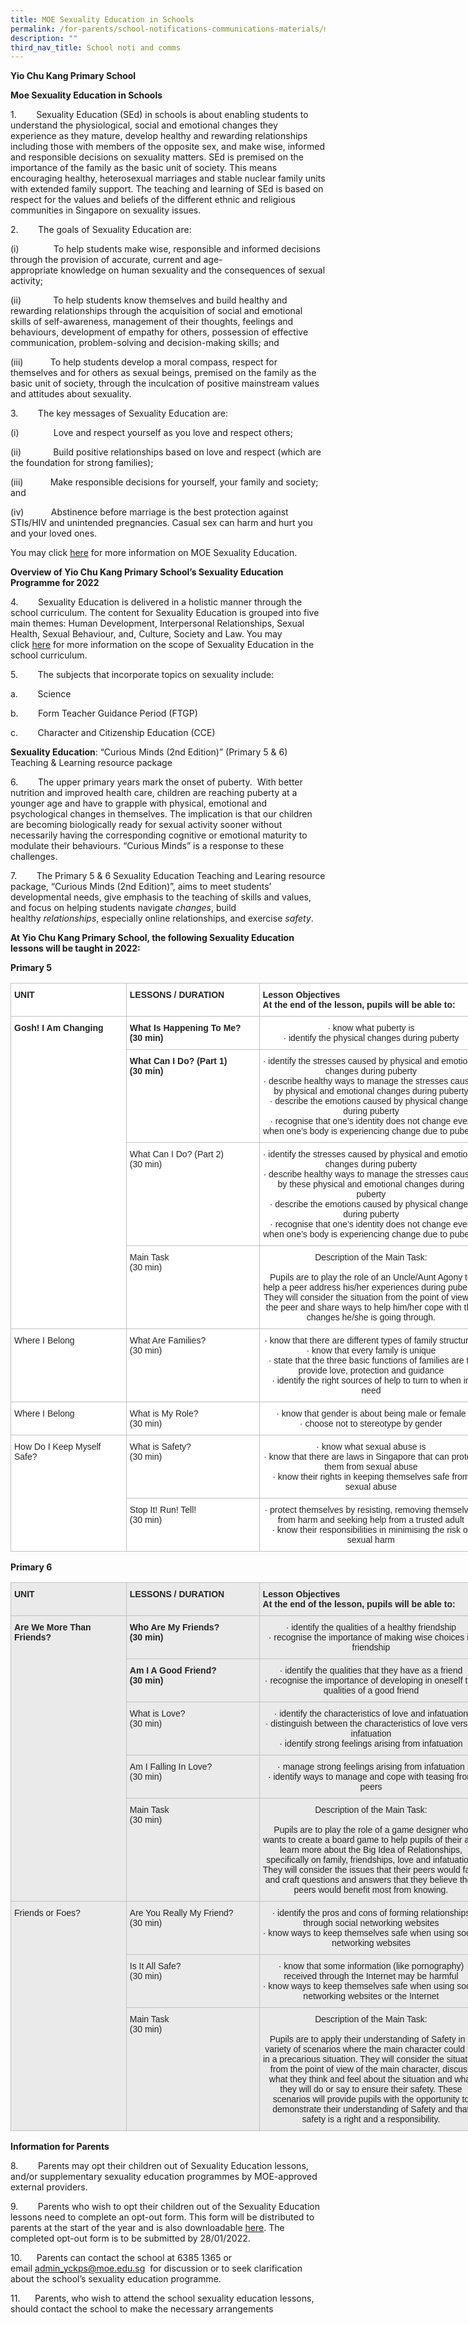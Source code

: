```yaml
---
title: MOE Sexuality Education in Schools
permalink: /for-parents/school-notifications-communications-materials/moe-sexuality-education-in-schools
description: ""
third_nav_title: School noti and comms
---
```

**Yio Chu Kang Primary School**

**Moe Sexua****l****ity Education in Schools**

1.        Sexuality Education (SEd) in schools is about enabling students to understand the physiological, social and emotional changes they experience as they mature, develop healthy and rewarding relationships including those with members of the opposite sex, and make wise, informed and responsible decisions on sexuality matters. SEd is premised on the importance of the family as the basic unit of society. This means encouraging healthy, heterosexual marriages and stable nuclear family units with extended family support. The teaching and learning of SEd is based on respect for the values and beliefs of the different ethnic and religious communities in Singapore on sexuality issues.

2.        The goals of Sexuality Education are:

(i)              To help students make wise, responsible and informed decisions through the provision of accurate, current and age-appropriate knowledge on human sexuality and the consequences of sexual activity;

(ii)             To help students know themselves and build healthy and rewarding relationships through the acquisition of social and emotional skills of self-awareness, management of their thoughts, feelings and behaviours, development of empathy for others, possession of effective communication, problem-solving and decision-making skills; and

(iii)           To help students develop a moral compass, respect for themselves and for others as sexual beings, premised on the family as the basic unit of society, through the inculcation of positive mainstream values and attitudes about sexuality.

3.        The key messages of Sexuality Education are:

(i)              Love and respect yourself as you love and respect others;

(ii)             Build positive relationships based on love and respect (which are the foundation for strong families);

(iii)           Make responsible decisions for yourself, your family and society; and

(iv)           Abstinence before marriage is the best protection against STIs/HIV and unintended pregnancies. Casual sex can harm and hurt you and your loved ones.

You may click [here](https://www.moe.gov.sg/programmes/sexuality-education) for more information on MOE Sexuality Education.

  

**Overview of Yio Chu Kang Primary School’s Sexuality Education Programme for 2022**

4.        Sexuality Education is delivered in a holistic manner through the school curriculum. The content for Sexuality Education is grouped into five main themes: Human Development, Interpersonal Relationships, Sexual Health, Sexual Behaviour, and, Culture, Society and Law. You may click [here](https://www.moe.gov.sg/programmes/sexuality-education/scope-and-teaching-approach) for more information on the scope of Sexuality Education in the school curriculum.

5.        The subjects that incorporate topics on sexuality include:

a.        Science

b.        Form Teacher Guidance Period (FTGP)

c.        Character and Citizenship Education (CCE)

**Sexuality Education**: “Curious Minds (2nd Edition)” (Primary 5 & 6) Teaching & Learning resource package

6.        The upper primary years mark the onset of puberty.  With better nutrition and improved health care, children are reaching puberty at a younger age and have to grapple with physical, emotional and psychological changes in themselves. The implication is that our children are becoming biologically ready for sexual activity sooner without necessarily having the corresponding cognitive or emotional maturity to modulate their behaviours. “Curious Minds” is a response to these challenges.

7.        The Primary 5 & 6 Sexuality Education Teaching and Learing resource package, “Curious Minds (2nd Edition)”, aims to meet students’ developmental needs, give emphasis to the teaching of skills and values, and focus on helping students navigate _changes_, build healthy _relationships_, especially online relationships, and exercise _safety_.

  

**At Yio Chu Kang Primary School, the following Sexuality Education lessons will be taught in 2022:**

**Primary 5**

<style type="text/css">
.tg  {border-collapse:collapse;border-spacing:0;}
.tg td{border-color:black;border-style:solid;border-width:1px;font-family:Arial, sans-serif;font-size:14px;
  overflow:hidden;padding:10px 5px;word-break:normal;}
.tg th{border-color:black;border-style:solid;border-width:1px;font-family:Arial, sans-serif;font-size:14px;
  font-weight:normal;overflow:hidden;padding:10px 5px;word-break:normal;}
.tg .tg-n0mh{background-color:#ffffff;border-color:#c0c0c0;color:#222;font-weight:bold;text-align:left;vertical-align:top}
.tg .tg-s5ra{background-color:#ffffff;border-color:#c0c0c0;color:#222;text-align:center;vertical-align:top}
.tg .tg-0ee0{background-color:#ffffff;border-color:#c0c0c0;color:#222;text-align:left;vertical-align:top}
</style>
<table class="tg" style="undefined;table-layout: fixed; width: 961px">
<colgroup>
<col style="width: 185.003906px">
<col style="width: 213.003906px">
<col style="width: 358.003906px">
<col style="width: 205.003906px">
</colgroup>
<thead>
  <tr>
    <th class="tg-n0mh">UNIT</th>
    <th class="tg-n0mh">LESSONS / DURATION</th>
    <th class="tg-n0mh">Lesson Objectives<br>At the end of the lesson, pupils will be able to:</th>
    <th class="tg-n0mh">TIME PERIOD<br>(e.g. Term 1 Week 2)</th>
  </tr>
</thead>
<tbody>
  <tr>
    <td class="tg-n0mh" rowspan="4">Gosh! I Am Changing</td>
    <td class="tg-n0mh">What Is Happening To Me?<br>(30 min)</td>
    <td class="tg-s5ra">·       know what puberty is<br>·       identify the physical changes during puberty</td>
    <td class="tg-0ee0">Term 3 Week 9</td>
  </tr>
  <tr>
    <td class="tg-n0mh">What Can I Do? (Part 1)<br> (30 min)</td>
    <td class="tg-s5ra">·       identify the stresses caused by physical and emotional changes during puberty<br>·       describe healthy ways to manage the stresses caused by physical and emotional changes during puberty<br>·       describe the emotions caused by physical changes during puberty<br>·       recognise that one’s identity does not change even when one’s body is experiencing change due to puberty</td>
    <td class="tg-0ee0">Term 3 Week 9</td>
  </tr>
  <tr>
    <td class="tg-0ee0">What Can I Do? (Part 2)<br> (30 min)</td>
    <td class="tg-s5ra">·       identify the stresses caused by physical and emotional changes during puberty<br>·       describe healthy ways to manage the stresses caused by these physical and emotional changes during puberty<br>·       describe the emotions caused by physical changes during puberty<br>·       recognise that one’s identity does not change even when one’s body is experiencing change due to puberty</td>
    <td class="tg-0ee0">Term 3 Week 9</td>
  </tr>
  <tr>
    <td class="tg-0ee0">Main Task<br>(30 min)</td>
    <td class="tg-s5ra">Description of the Main Task:<br> <br>Pupils are to play the role of an Uncle/Aunt Agony to help a peer address his/her experiences during puberty. They will consider the situation from the point of view of the peer and share ways to help him/her cope with the changes he/she is going through.</td>
    <td class="tg-0ee0">Term 3 Week 9</td>
  </tr>
  <tr>
    <td class="tg-0ee0">Where I Belong</td>
    <td class="tg-0ee0">What Are Families?<br>(30 min)<br> </td>
    <td class="tg-s5ra">·       know that there are different types of family structures<br>·       know that every family is unique<br>·       state that the three basic functions of families are to provide love, protection and guidance<br>·       identify the right sources of help to turn to when in need</td>
    <td class="tg-0ee0">Term 3 Week 9</td>
  </tr>
  <tr>
    <td class="tg-0ee0">Where I Belong</td>
    <td class="tg-0ee0">What is My Role?<br> (30 min)</td>
    <td class="tg-s5ra">·       know that gender is about being male or female<br>·       choose not to stereotype by gender</td>
    <td class="tg-0ee0">Term 3 Week 9</td>
  </tr>
  <tr>
    <td class="tg-0ee0" rowspan="2">How Do I Keep Myself Safe?</td>
    <td class="tg-0ee0">What is Safety?<br>(30 min)</td>
    <td class="tg-s5ra">·       know what sexual abuse is<br>·       know that there are laws in Singapore that can protect them from sexual abuse<br>·       know their rights in keeping themselves safe from sexual abuse</td>
    <td class="tg-0ee0">Term 3 Week 9</td>
  </tr>
  <tr>
    <td class="tg-0ee0">Stop It! Run! Tell!<br>(30 min)</td>
    <td class="tg-s5ra">·       protect themselves by resisting, removing themselves from harm and seeking help from a trusted adult<br>·       know their responsibilities in minimising the risk of sexual harm</td>
    <td class="tg-0ee0">Term 3 Week 9</td>
  </tr>
</tbody>
</table>

**Primary 6**

<style type="text/css">
.tg  {border-collapse:collapse;border-spacing:0;}
.tg td{border-color:black;border-style:solid;border-width:1px;font-family:Arial, sans-serif;font-size:14px;
  overflow:hidden;padding:10px 5px;word-break:normal;}
.tg th{border-color:black;border-style:solid;border-width:1px;font-family:Arial, sans-serif;font-size:14px;
  font-weight:normal;overflow:hidden;padding:10px 5px;word-break:normal;}
.tg .tg-5m12{background-color:#EAEAEA;border-color:#c0c0c0;color:#222;text-align:center;vertical-align:top}
.tg .tg-8xkz{background-color:#EAEAEA;border-color:#c0c0c0;color:#222;font-weight:bold;text-align:left;vertical-align:top}
.tg .tg-vjtg{background-color:#EAEAEA;border-color:#c0c0c0;color:#222;text-align:left;vertical-align:top}
</style>
<table class="tg" style="undefined;table-layout: fixed; width: 961px">
<colgroup>
<col style="width: 185.003906px">
<col style="width: 213.003906px">
<col style="width: 358.003906px">
<col style="width: 205.003906px">
</colgroup>
<thead>
  <tr>
    <th class="tg-8xkz">UNIT</th>
    <th class="tg-8xkz">LESSONS / DURATION</th>
    <th class="tg-8xkz">Lesson Objectives<br>At the end of the lesson, pupils will be able to:</th>
    <th class="tg-8xkz">TIME PERIOD<br>(e.g. Term 1 Week 2)</th>
  </tr>
</thead>
<tbody>
  <tr>
    <td class="tg-8xkz" rowspan="5">Are We More Than Friends?</td>
    <td class="tg-8xkz">Who Are My Friends?<br>(30 min)</td>
    <td class="tg-5m12">·       identify the qualities of a healthy friendship<br>·       recognise the importance of making wise choices in friendship</td>
    <td class="tg-vjtg">Term 1 Week 10</td>
  </tr>
  <tr>
    <td class="tg-8xkz">Am I A Good Friend?<br>(30 min)</td>
    <td class="tg-5m12">·       identify the qualities that they have as a friend<br>·       recognise the importance of developing in oneself the qualities of a good friend</td>
    <td class="tg-vjtg">Term 1 Week 10</td>
  </tr>
  <tr>
    <td class="tg-vjtg">What is Love?<br>(30 min)</td>
    <td class="tg-5m12">·       identify the characteristics of love and infatuation<br>·       distinguish between the characteristics of love versus infatuation<br>·       identify strong feelings arising from infatuation</td>
    <td class="tg-vjtg">Term 1 Week 10</td>
  </tr>
  <tr>
    <td class="tg-vjtg">Am I Falling In Love?<br>(30 min)</td>
    <td class="tg-5m12">·       manage strong feelings arising from infatuation<br>·       identify ways to manage and cope with teasing from peers</td>
    <td class="tg-vjtg">Term 1 Week 10</td>
  </tr>
  <tr>
    <td class="tg-vjtg">Main Task<br> (30 min)</td>
    <td class="tg-5m12">Description of the Main Task:<br> <br>Pupils are to play the role of a game designer who wants to create a board game to help pupils of their age learn more about the Big Idea of Relationships, specifically on family, friendships, love and infatuation. They will consider the issues that their peers would face and craft questions and answers that they believe their peers would benefit most from knowing.</td>
    <td class="tg-vjtg">Term 1 Week 10</td>
  </tr>
  <tr>
    <td class="tg-vjtg" rowspan="3">Friends or Foes?</td>
    <td class="tg-vjtg">Are You Really My Friend?<br>(30 min)</td>
    <td class="tg-5m12">·       identify the pros and cons of forming relationships through social networking websites<br>·       know ways to keep themselves safe when using social networking websites</td>
    <td class="tg-vjtg">Term 1 Week 10</td>
  </tr>
  <tr>
    <td class="tg-vjtg">Is It All Safe?<br>(30 min)</td>
    <td class="tg-5m12">·       know that some information (like pornography) received through the Internet may be harmful<br>·       know ways to keep themselves safe when using social networking websites or the Internet</td>
    <td class="tg-vjtg">Term 1 Week 10</td>
  </tr>
  <tr>
    <td class="tg-vjtg">Main Task<br> (30 min)</td>
    <td class="tg-5m12">Description of the Main Task:<br> <br>Pupils are to apply their understanding of Safety in a variety of scenarios where the main character could be in a precarious situation. They will consider the situation from the point of view of the main character, discuss what they think and feel about the situation and what they will do or say to ensure their safety.  These scenarios will provide pupils with the opportunity to demonstrate their understanding of Safety and that safety is a right and a responsibility.<br> </td>
    <td class="tg-vjtg">Term 1 Week 10</td>
  </tr>
</tbody>
</table>

**Information for Parents**

8.        Parents may opt their children out of Sexuality Education lessons, and/or supplementary sexuality education programmes by MOE-approved external providers.

9.        Parents who wish to opt their children out of the Sexuality Education lessons need to complete an opt-out form. This form will be distributed to parents at the start of the year and is also downloadable [here](https://yiochukangpri.moe.edu.sg/qql/slot/u746/2022/parents%20briefing%20slides/Annex%20A_Opt%20Out%20Form.pdf). The completed opt-out form is to be submitted by 28/01/2022.

10.      Parents can contact the school at 6385 1365 or email [admin\_yckps@moe.edu.sg](mailto:admin_yckps@moe.edu.sg)  for discussion or to seek clarification about the school’s sexuality education programme.

11.      Parents, who wish to attend the school sexuality education lessons, should contact the school to make the necessary arrangements